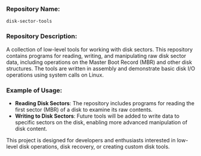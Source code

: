 ### Repository Name:
`disk-sector-tools`

### Repository Description:
A collection of low-level tools for working with disk sectors. This repository contains programs for reading, writing, and manipulating raw disk sector data, including operations on the Master Boot Record (MBR) and other disk structures. The tools are written in assembly and demonstrate basic disk I/O operations using system calls on Linux.

### Example of Usage:
- **Reading Disk Sectors**: The repository includes programs for reading the first sector (MBR) of a disk to examine its raw contents.
- **Writing to Disk Sectors**: Future tools will be added to write data to specific sectors on the disk, enabling more advanced manipulation of disk content.

This project is designed for developers and enthusiasts interested in low-level disk operations, disk recovery, or creating custom disk tools.
